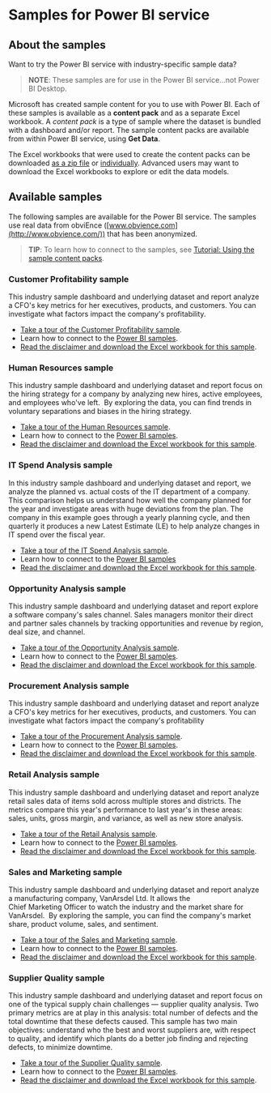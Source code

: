 ﻿<properties
   pageTitle="Samples for Power BI"
   description="Sample content packs and datasets for Power BI"
   services="powerbi"
   documentationCenter=""
   authors="mihart"
   manager="mblythe"
   backup=""
   editor=""
   tags=""
   qualityFocus="monitoring"
   qualityDate="03/15/2016"/>

<tags
   ms.service="powerbi"
   ms.devlang="NA"
   ms.topic="article"
   ms.tgt_pltfrm="NA"
   ms.workload="powerbi"
   ms.date="02/16/2016"
   ms.author="mihart"/>

# Samples for Power BI service

## About the samples

Want to try the Power BI service with industry-specific sample data?  

>**NOTE**: These samples are for use in the Power BI service...not Power BI Desktop.

Microsoft has created sample content for you to use with Power BI. Each of these samples is available as a **content pack** and as a separate Excel workbook. A *content pack* is a type of sample where the dataset is bundled with a dashboard and/or report. The sample content packs are available from within Power BI service, using **Get Data**.   

The Excel workbooks that were used to create the content packs can be downloaded [as a zip file](http://go.microsoft.com/fwlink/?LinkId=535020) or [individually](powerbi-sample-downloads.md). Advanced users may want to download the Excel workbooks to explore or edit the data models.

## Available samples

The following samples are available for the Power BI service. The samples use real data from
obviEnce ([www.obvience.com](http://www.obvience.com/)) that has been anonymized.

>**TIP**: To learn how to connect to the samples,
 see [Tutorial: Using the sample content packs](powerbi-sample-tutorial-connect-to-the-samples.md).


### Customer Profitability sample  
This industry sample dashboard and underlying dataset and report analyze a CFO's key metrics for her executives, products, and customers. You can investigate what factors impact the company's profitability.

-   [Take a tour of the Customer Profitability sample](powerbi-sample-customer-profitability-take-a-tour.md).
-   Learn how to connect to the [Power BI samples](powerbi-sample-tutorial-connect-to-the-samples.md).
-   [Read the disclaimer and download the Excel workbook for this sample](http://go.microsoft.com/fwlink/?LinkId=528592).

### Human Resources sample  
This industry sample dashboard and underlying dataset and report focus on the hiring strategy for a company by analyzing new hires, active employees, and employees who've left.  By exploring the data, you can find trends in voluntary separations and biases in the hiring strategy.

-   [Take a tour of the Human Resources sample](powerbi-sample-human-resources-take-a-tour.md).
-   Learn how to connect to the [Power BI samples](powerbi-sample-tutorial-connect-to-the-samples.md).
-   [Read the disclaimer and download the Excel workbook for this sample](http://go.microsoft.com/fwlink/?LinkId=528592).

### IT Spend Analysis sample  
In this industry sample dashboard and underlying dataset and report, we analyze the planned vs. actual costs of the IT department of a company. This comparison helps us understand how well the company planned for the year and investigate areas with huge deviations from the plan. The company in this example goes through a yearly planning cycle, and then quarterly it produces a new Latest Estimate (LE) to help analyze changes in IT spend over the fiscal year.

-   [Take a tour of the IT Spend Analysis sample](powerbi-sample-it-spend-analysis-take-a-tour.md).
-   Learn how to connect to the [Power BI samples](powerbi-sample-tutorial-connect-to-the-samples.md)
-   [Read the disclaimer and download the Excel workbook for this sample](http://go.microsoft.com/fwlink/?LinkId=528592).

### Opportunity Analysis sample  
This industry sample dashboard and underlying dataset and report explore a software company's sales channel. Sales managers monitor their direct and partner sales channels by tracking opportunities and revenue by region, deal size, and channel.

-   [Take a tour of the Opportunity Analysis sample](powerbi-sample-opportunity-analysis-take-a-tour.md).
-   Learn how to connect to the [Power BI samples](powerbi-sample-tutorial-connect-to-the-samples.md).
-   [Read the disclaimer and download the Excel workbook for this sample](http://go.microsoft.com/fwlink/?LinkId=528592).

### Procurement Analysis sample  
This industry sample dashboard and underlying dataset and report analyze a CFO's key metrics for her executives, products, and customers. You can investigate what factors impact the company's profitability

-   [Take a tour of the Procurement Analysis sample](powerbi-sample-procurement-analysis-take-a-tour.md).
-   Learn how to connect to the [Power BI samples](powerbi-sample-tutorial-connect-to-the-samples.md).
-   [Read the disclaimer and download the Excel workbook for this sample](http://go.microsoft.com/fwlink/?LinkId=528592).

### Retail Analysis sample  
This industry sample dashboard and underlying dataset and report analyze retail sales data of items sold across multiple stores and districts. The metrics compare this year's performance to last year's in these areas: sales, units, gross margin, and variance, as well as new store analysis.

-   [Take a tour of the Retail Analysis sample](powerbi-sample-retail-analysis-take-a-tour.md).
-   Learn how to connect to the [Power BI samples](powerbi-sample-tutorial-connect-to-the-samples.md).
-   [Read the disclaimer and download the Excel workbook for this sample](http://go.microsoft.com/fwlink/?LinkId=528592).

### Sales and Marketing sample  
This industry sample dashboard and underlying dataset and report analyze a manufacturing company, VanArsdel Ltd. It allows the Chief Marketing Officer to watch the industry and the market share for VanArsdel.  By exploring the sample, you can find the company's market share, product volume, sales, and sentiment.

-   [Take a tour of the Sales and Marketing sample](powerbi-sample-sales-and-marketing-take-a-tour.md).
-   Learn how to connect to the [Power BI samples](powerbi-sample-tutorial-connect-to-the-samples.md).
-   [Read the disclaimer and download the Excel workbook for this sample](http://go.microsoft.com/fwlink/?LinkId=528592).

### Supplier Quality sample  
This industry sample dashboard and underlying dataset and report focus on one of the typical supply chain challenges — supplier quality analysis. Two primary metrics are at play in this analysis: total number of defects and the total downtime that these defects caused. This sample has two main objectives: understand who the best and worst suppliers are, with respect to quality, and identify which plants do a better job finding and rejecting defects, to minimize downtime.

-   [Take a tour of the Supplier Quality sample](powerbi-sample-supplier-quality-analysis-take-a-tour.md).
-   Learn how to connect to the [Power BI samples](powerbi-sample-tutorial-connect-to-the-samples.md).
-   [Read the disclaimer and download the Excel workbook for this sample](http://go.microsoft.com/fwlink/?LinkId=528592).
